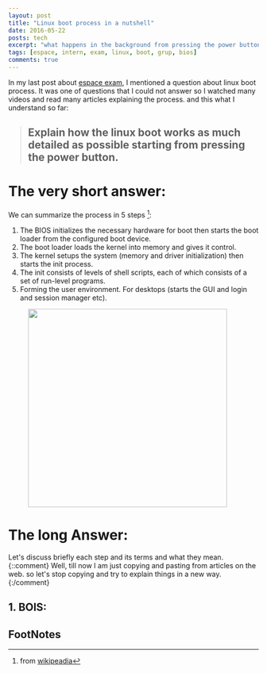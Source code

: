 ```yaml
---
layout: post
title: "Linux boot process in a nutshell"
date: 2016-05-22
posts: tech
excerpt: "what happens in the background from pressing the power button till the prompt"
tags: [espace, intern, exam, linux, boot, grup, bios]
comments: true
---
```


In my last post about [espace exam](http://hazemsamir.github.io/espace-intern-exam/), I mentioned a question about linux boot process. It was one of questions that I could not answer so I watched many videos and read many articles explaining the process. and this what I understand so far:

> ## Explain how the linux boot works as much detailed as possible starting from pressing the power button.


# The very short answer:

We can summarize the process in 5 steps [^wiki]:

1. The BIOS initializes the necessary hardware for boot then starts the boot loader from the configured boot device.
2. The boot loader loads the kernel into memory and gives it control.
3. The kernel setups the system (memory and driver initialization) then starts the init process.
4. The init consists of levels of shell scripts, each of which consists of a set of run-level programs.
5. Forming the user environment. For desktops (starts the GUI and login and session manager etc).

<figure>
	<img src="https://qph.is.quoracdn.net/main-qimg-8ae8f8f82201d9a309b1bbe608a082f9" style ="width:400px">
</figure>


# The long Answer:

Let's discuss briefly each step and its terms and what they mean.
{::comment}
Well, till now I am just copying and pasting from articles on the web. so let's stop copying and try to explain things in a new way.
{:/comment}

## 1. BOIS:


## FootNotes
[^wiki]: from [wikipeadia](https://en.wikipedia.org/wiki/Linux_startup_process#Overview)
